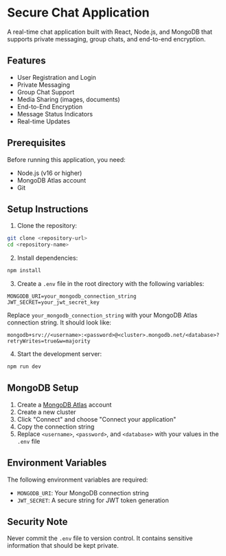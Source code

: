 # Secure Chat Application

A real-time chat application built with React, Node.js, and MongoDB that supports private messaging, group chats, and end-to-end encryption.

## Features

- User Registration and Login
- Private Messaging
- Group Chat Support
- Media Sharing (images, documents)
- End-to-End Encryption
- Message Status Indicators
- Real-time Updates

## Prerequisites

Before running this application, you need:

- Node.js (v16 or higher)
- MongoDB Atlas account
- Git

## Setup Instructions

1. Clone the repository:

```bash
git clone <repository-url>
cd <repository-name>
```

2. Install dependencies:

```bash
npm install
```

3. Create a `.env` file in the root directory with the following variables:

```
MONGODB_URI=your_mongodb_connection_string
JWT_SECRET=your_jwt_secret_key
```

Replace `your_mongodb_connection_string` with your MongoDB Atlas connection string. It should look like:

```
mongodb+srv://<username>:<password>@<cluster>.mongodb.net/<database>?retryWrites=true&w=majority
```

4. Start the development server:

```bash
npm run dev
```

## MongoDB Setup

1. Create a [MongoDB Atlas](https://www.mongodb.com/cloud/atlas) account
2. Create a new cluster
3. Click "Connect" and choose "Connect your application"
4. Copy the connection string
5. Replace `<username>`, `<password>`, and `<database>` with your values in the `.env` file

## Environment Variables

The following environment variables are required:

- `MONGODB_URI`: Your MongoDB connection string
- `JWT_SECRET`: A secure string for JWT token generation

## Security Note

Never commit the `.env` file to version control. It contains sensitive information that should be kept private.
